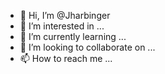 - 👋 Hi, I’m @Jharbinger
- 👀 I’m interested in ...
- 🌱 I’m currently learning ...
- 💞️ I’m looking to collaborate on ...
- 📫 How to reach me ...

<!---
Jharbinger/Jharbinger is a ✨ special ✨ repository because its `README.md` (this file) appears on your GitHub profile.
You can click the Preview link to take a look at your changes.
--->
